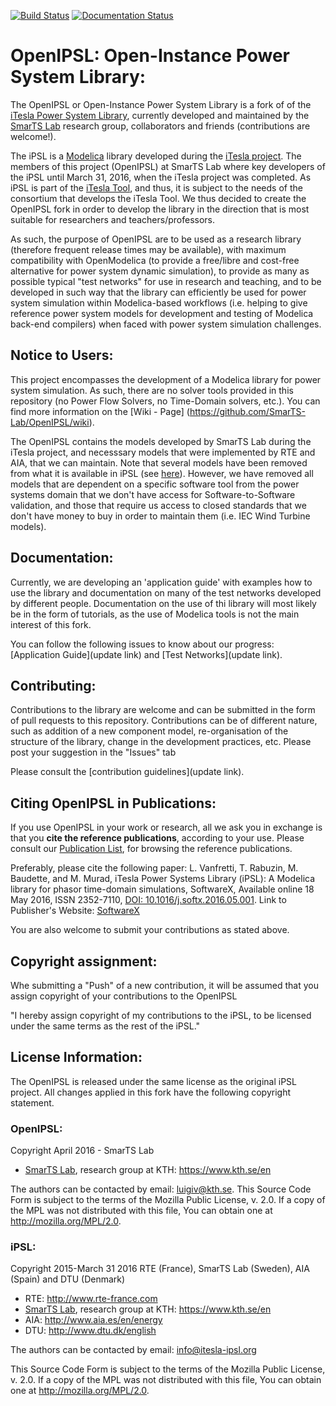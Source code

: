 [![Build Status](https://travis-ci.org/SmarTS-Lab/OpenIPSL.svg?branch=master)](https://travis-ci.org/SmarTS-Lab/OpenIPSL)
[![Documentation Status](https://readthedocs.org/projects/openipsl/badge/?version=latest)](http://openipsl.readthedocs.io/en/latest/?badge=latest) 

# **OpenIPSL**: Open-Instance Power System Library:
The OpenIPSL or Open-Instance Power System Library is a fork of of the [iTesla Power System Library](https://github.com/itesla/ipsl), currently developed and maintained by the [SmarTS Lab](https://www.kth.se/en/ees/omskolan/organisation/avdelningar/epe/research/smart-transmission-systems-laboratory-smarts-lab-1.627203) research group, collaborators and friends (contributions are welcome!).

The iPSL is a [Modelica](https://www.modelica.org) library developed during the [iTesla project](http://www.itesla-project.eu/).
The members of this project (OpenIPSL) at SmarTS Lab where key developers of the iPSL until March 31, 2016, when the iTesla project was completed.
As iPSL is part of the [iTesla Tool](https://github.com/itesla/ipst), and thus, it is subject to the needs of the consortium that develops the iTesla Tool. We thus decided to create the OpenIPSL fork in order to develop the library in the direction that is most suitable for researchers and teachers/professors.

As such, the purpose of OpenIPSL are to be used as a research library (therefore frequent release times may be available), with maximum compatibility with OpenModelica (to provide a free/libre and cost-free alternative for power system dynamic simulation), to provide as many as possible typical "test networks" for use in research and teaching, and to be developed in such way that the library can efficiently be used for power system simulation within Modelica-based workflows (i.e. helping to give reference power system models for development and testing of Modelica back-end compilers) when faced with power system simulation challenges.

## Notice to Users:
This project encompasses the development of a Modelica library for power system simulation.
As such, there are no solver tools provided in this repository (no Power Flow Solvers, no Time-Domain solvers, etc.).
You can find more information on the [Wiki - Page] (https://github.com/SmarTS-Lab/OpenIPSL/wiki).

The OpenIPSL contains the models developed by SmarTS Lab during the iTesla project, and necesssary models that were implemented by RTE and AIA, that we can maintain.
Note that several models have been removed from what it is available in iPSL (see [here](https://github.com/SmarTS-Lab/OpenIPSL/pull/10)).
However, we have removed all models that are dependent on a specific software tool from the power systems domain that we don't have access for Software-to-Software validation, and those that require us access to closed standards that we don't have money to buy in order to maintain them (i.e. IEC Wind Turbine models).

## Documentation:
Currently, we are developing an 'application guide' with examples how to use the library and documentation on many of the test networks developed by different people.
Documentation on the use of thi library will most likely be in the form of tutorials, as the use of Modelica tools is not the main interest of this fork.

You can follow the following issues to know about our progress: [Application Guide](update link) and [Test Networks](update link).

## Contributing:
Contributions to the library are welcome and can be submitted in the form of pull requests to this repository.
Contributions can be of different nature, such as addition of a new component model, re-organisation of the structure of the library, change in the development practices, etc. Please post your suggestion in the "Issues" tab

Please consult the [contribution guidelines](update link).

## Citing OpenIPSL in Publications:
If you use OpenIPSL in your work or research, all we ask you in exchange is that you **cite the reference publications**, according to your use.
Please consult our [Publication List](https://github.com/SmarTS-Lab/OpenIPSL/wiki/Publications/), for browsing the reference publications.

Preferably, please cite the following paper:
L. Vanfretti, T. Rabuzin, M. Baudette, and M. Murad, iTesla Power Systems Library (iPSL): A Modelica library for phasor time-domain simulations, SoftwareX, Available online 18 May 2016, ISSN 2352-7110, [DOI: 10.1016/j.softx.2016.05.001](http://dx.doi.org/10.1016/j.softx.2016.05.001).
Link to Publisher's Website: [SoftwareX](http://www.sciencedirect.com/science/article/pii/S2352711016300097)

You are also welcome to submit your contributions as stated above.

## Copyright assignment:
Whe submitting a "Push" of a new contribution, it will be assumed that you assign copyright of your contributions to the OpenIPSL

"I hereby assign copyright of my contributions to the iPSL, to be licensed under the same terms as the rest of the iPSL."

## License Information:

The OpenIPSL is released under the same license as the original iPSL project.
All changes applied in this fork have the following copyright statement.

### OpenIPSL:

Copyright April 2016 - SmarTS Lab
- [SmarTS Lab](https://github.com/SmarTS-Lab/OpenIPSL/wiki/Our-contributors#smarts-labs-people), research group at KTH: https://www.kth.se/en

The authors can be contacted by email: [luigiv@kth.se](href="mailto:luigiv@kth.se?subject=From_OpenIPSL_in_Github").
This Source Code Form is subject to the terms of the Mozilla Public License, v. 2.0.
If a copy of the MPL was not distributed with this file, You can obtain one at http://mozilla.org/MPL/2.0.

### iPSL:

Copyright 2015-March 31 2016 RTE (France), SmarTS Lab (Sweden), AIA (Spain) and DTU (Denmark)
- RTE: http://www.rte-france.com
- [SmarTS Lab](https://github.com/SmarTS-Lab/OpenIPSL/wiki/Our-contributors#smarts-labs-people), research group at KTH: https://www.kth.se/en
- AIA: http://www.aia.es/en/energy
- DTU: http://www.dtu.dk/english

The authors can be contacted by email: info@itesla-ipsl.org

This Source Code Form is subject to the terms of the Mozilla Public License, v. 2.0.
If a copy of the MPL was not distributed with this file, You can obtain one at http://mozilla.org/MPL/2.0.
